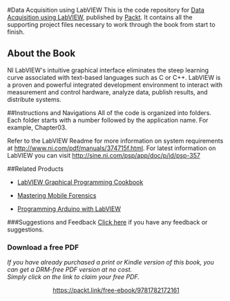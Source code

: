#Data Acquisition using LabVIEW
This is the code repository for [Data Acquisition using LabVIEW](https://www.packtpub.com/big-data-and-business-intelligence/data-acquisition-using-labview?utm_source=github&utm_medium=repository&utm_campaign=9781782172161), published by [Packt](https://www.packtpub.com). It contains all the supporting project files necessary to work through the book from start to finish.
## About the Book
NI LabVIEW's intuitive graphical interface eliminates the steep learning curve associated with text-based languages such as C or C++. LabVIEW is a proven and powerful integrated development environment to interact with measurement and control hardware, analyze data, publish results, and distribute systems.


##Instructions and Navigations
All of the code is organized into folders. Each folder starts with a number followed by the application name. For example, Chapter03.





Refer to the LabVIEW Readme for more information on system requirements at http://www.ni.com/pdf/manuals/374715f.html. For latest information on LabVIEW you can visit http://sine.ni.com/psp/app/doc/p/id/psp-357

##Related Products
* [LabVIEW Graphical Programming Cookbook](https://www.packtpub.com/application-development/labview-graphical-programming-cookbook?utm_source=github&utm_medium=repository&utm_campaign=9781782171409)

* [Mastering Mobile Forensics](https://www.packtpub.com/networking-and-servers/mastering-mobile-forensics?utm_source=github&utm_medium=repository&utm_campaign=9781785287817)

* [Programming Arduino with LabVIEW](https://www.packtpub.com/hardware-and-creative/programming-arduino-labview?utm_source=github&utm_medium=repository&utm_campaign=9781849698221)

###Suggestions and Feedback
[Click here](https://docs.google.com/forms/d/e/1FAIpQLSe5qwunkGf6PUvzPirPDtuy1Du5Rlzew23UBp2S-P3wB-GcwQ/viewform) if you have any feedback or suggestions.
### Download a free PDF

 <i>If you have already purchased a print or Kindle version of this book, you can get a DRM-free PDF version at no cost.<br>Simply click on the link to claim your free PDF.</i>
<p align="center"> <a href="https://packt.link/free-ebook/9781782172161">https://packt.link/free-ebook/9781782172161 </a> </p>